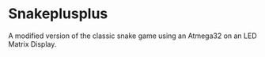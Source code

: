 # Snakeplusplus
A modified version of the classic snake game using an Atmega32 on an LED Matrix Display. 
